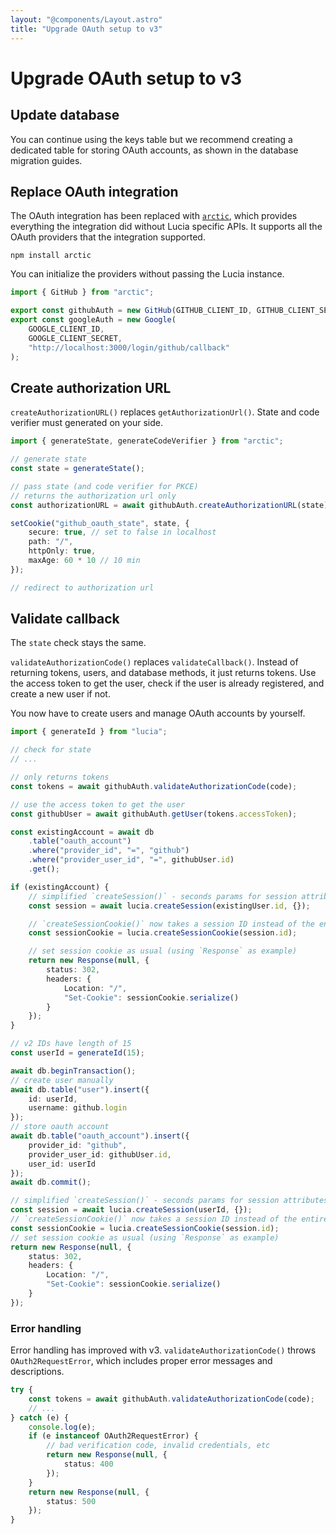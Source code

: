 ```yaml
---
layout: "@components/Layout.astro"
title: "Upgrade OAuth setup to v3"
---
```


# Upgrade OAuth setup to v3

## Update database

You can continue using the keys table but we recommend creating a dedicated table for storing OAuth accounts, as shown in the database migration guides.

## Replace OAuth integration

The OAuth integration has been replaced with [`arctic`](), which provides everything the integration did without Lucia specific APIs. It supports all the OAuth providers that the integration supported.

```
npm install arctic
```

You can initialize the providers without passing the Lucia instance.

```ts
import { GitHub } from "arctic";

export const githubAuth = new GitHub(GITHUB_CLIENT_ID, GITHUB_CLIENT_SECRET);
export const googleAuth = new Google(
	GOOGLE_CLIENT_ID,
	GOOGLE_CLIENT_SECRET,
	"http://localhost:3000/login/github/callback"
);
```

## Create authorization URL

`createAuthorizationURL()` replaces `getAuthorizationUrl()`. State and code verifier must generated on your side.

```ts
import { generateState, generateCodeVerifier } from "arctic";

// generate state
const state = generateState();

// pass state (and code verifier for PKCE)
// returns the authorization url only
const authorizationURL = await githubAuth.createAuthorizationURL(state);

setCookie("github_oauth_state", state, {
	secure: true, // set to false in localhost
	path: "/",
	httpOnly: true,
	maxAge: 60 * 10 // 10 min
});

// redirect to authorization url
```

## Validate callback

The `state` check stays the same.

`validateAuthorizationCode()` replaces `validateCallback()`. Instead of returning tokens, users, and database methods, it just returns tokens. Use the access token to get the user, check if the user is already registered, and create a new user if not.

You now have to create users and manage OAuth accounts by yourself.

```ts
import { generateId } from "lucia";

// check for state
// ...

// only returns tokens
const tokens = await githubAuth.validateAuthorizationCode(code);

// use the access token to get the user
const githubUser = await githubAuth.getUser(tokens.accessToken);

const existingAccount = await db
	.table("oauth_account")
	.where("provider_id", "=", "github")
	.where("provider_user_id", "=", githubUser.id)
	.get();

if (existingAccount) {
	// simplified `createSession()` - seconds params for session attributes
	const session = await lucia.createSession(existingUser.id, {});

	// `createSessionCookie()` now takes a session ID instead of the entire session object
	const sessionCookie = lucia.createSessionCookie(session.id);

	// set session cookie as usual (using `Response` as example)
	return new Response(null, {
		status: 302,
		headers: {
			Location: "/",
			"Set-Cookie": sessionCookie.serialize()
		}
	});
}

// v2 IDs have length of 15
const userId = generateId(15);

await db.beginTransaction();
// create user manually
await db.table("user").insert({
	id: userId,
	username: github.login
});
// store oauth account
await db.table("oauth_account").insert({
	provider_id: "github",
	provider_user_id: githubUser.id,
	user_id: userId
});
await db.commit();

// simplified `createSession()` - seconds params for session attributes
const session = await lucia.createSession(userId, {});
// `createSessionCookie()` now takes a session ID instead of the entire session object
const sessionCookie = lucia.createSessionCookie(session.id);
// set session cookie as usual (using `Response` as example)
return new Response(null, {
	status: 302,
	headers: {
		Location: "/",
		"Set-Cookie": sessionCookie.serialize()
	}
});
```

### Error handling

Error handling has improved with v3. `validateAuthorizationCode()` throws `OAuth2RequestError`, which includes proper error messages and descriptions.

```ts
try {
	const tokens = await githubAuth.validateAuthorizationCode(code);
	// ...
} catch (e) {
	console.log(e);
	if (e instanceof OAuth2RequestError) {
		// bad verification code, invalid credentials, etc
		return new Response(null, {
			status: 400
		});
	}
	return new Response(null, {
		status: 500
	});
}
```
